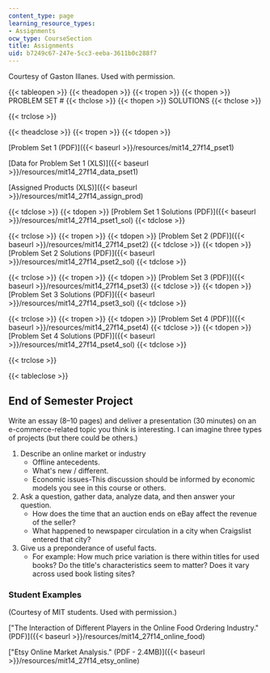 ```yaml
---
content_type: page
learning_resource_types:
- Assignments
ocw_type: CourseSection
title: Assignments
uid: b7249c67-247e-5cc3-eeba-3611b0c288f7
---
```


Courtesy of Gaston Illanes. Used with permission.

{{< tableopen >}}
{{< theadopen >}}
{{< tropen >}}
{{< thopen >}}
PROBLEM SET #
{{< thclose >}}
{{< thopen >}}
SOLUTIONS
{{< thclose >}}

{{< trclose >}}

{{< theadclose >}}
{{< tropen >}}
{{< tdopen >}}


[Problem Set 1 (PDF)]({{< baseurl >}}/resources/mit14_27f14_pset1)

[Data for Problem Set 1 (XLS)]({{< baseurl >}}/resources/mit14_27f14_data_pset1)

[Assigned Products (XLS)]({{< baseurl >}}/resources/mit14_27f14_assign_prod)


{{< tdclose >}}
{{< tdopen >}}
[Problem Set 1 Solutions (PDF)]({{< baseurl >}}/resources/mit14_27f14_pset1_sol)
{{< tdclose >}}

{{< trclose >}}
{{< tropen >}}
{{< tdopen >}}
[Problem Set 2 (PDF)]({{< baseurl >}}/resources/mit14_27f14_pset2)
{{< tdclose >}}
{{< tdopen >}}
[Problem Set 2 Solutions (PDF)]({{< baseurl >}}/resources/mit14_27f14_pset2_sol)
{{< tdclose >}}

{{< trclose >}}
{{< tropen >}}
{{< tdopen >}}
[Problem Set 3 (PDF)]({{< baseurl >}}/resources/mit14_27f14_pset3)
{{< tdclose >}}
{{< tdopen >}}
[Problem Set 3 Solutions (PDF)]({{< baseurl >}}/resources/mit14_27f14_pset3_sol)
{{< tdclose >}}

{{< trclose >}}
{{< tropen >}}
{{< tdopen >}}
[Problem Set 4 (PDF)]({{< baseurl >}}/resources/mit14_27f14_pset4)
{{< tdclose >}}
{{< tdopen >}}
[Problem Set 4 Solutions (PDF)]({{< baseurl >}}/resources/mit14_27f14_pset4_sol)
{{< tdclose >}}

{{< trclose >}}

{{< tableclose >}}

End of Semester Project
-----------------------

Write an essay (8–10 pages) and deliver a presentation (30 minutes) on an e-commerce-related topic you think is interesting. I can imagine three types of projects (but there could be others.)

1.  Describe an online market or industry
    *   Offline antecedents.
    *   What's new / different.
    *   Economic issues-This discussion should be informed by economic models you see in this course or others.
2.  Ask a question, gather data, analyze data, and then answer your question.
    *   How does the time that an auction ends on eBay affect the revenue of the seller?
    *   What happened to newspaper circulation in a city when Craigslist entered that city?
3.  Give us a preponderance of useful facts.
    *   For example: How much price variation is there within titles for used books? Do the title's characteristics seem to matter? Does it vary across used book listing sites?

### Student Examples

(Courtesy of MIT students. Used with permission.)

["The Interaction of Different Players in the Online Food Ordering Industry." (PDF)]({{< baseurl >}}/resources/mit14_27f14_online_food)

["Etsy Online Market Analysis." (PDF - 2.4MB)]({{< baseurl >}}/resources/mit14_27f14_etsy_online)